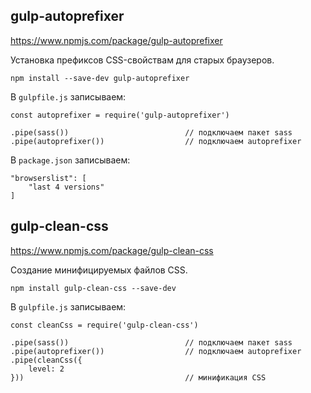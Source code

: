 ## gulp-autoprefixer
https://www.npmjs.com/package/gulp-autoprefixer

Установка префиксов CSS-свойствам для старых браузеров.

    npm install --save-dev gulp-autoprefixer

В `gulpfile.js` записываем:

    const autoprefixer = require('gulp-autoprefixer')

    .pipe(sass())                          // подключаем пакет sass
    .pipe(autoprefixer())                  // подключаем autoprefixer

В `package.json` записываем:

    "browserslist": [
        "last 4 versions"
    ]

## gulp-clean-css
https://www.npmjs.com/package/gulp-clean-css

Создание минифицируемых файлов CSS.

    npm install gulp-clean-css --save-dev

В `gulpfile.js` записываем:

    const cleanCss = require('gulp-clean-css')

    .pipe(sass())                          // подключаем пакет sass
    .pipe(autoprefixer())                  // подключаем autoprefixer
    .pipe(cleanCss({
        level: 2
    }))                                    // минификация CSS
